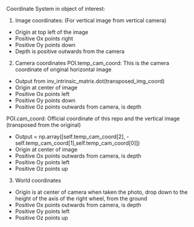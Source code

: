 Coordinate System in object of interest:
1. Image coordinates: (For vertical image from vertical camera)
- Origin at top left of the image
- Positive Ox points right
- Positive Oy points down
- Depth is positive outwards from the camera

2. Camera coordinates
POI.temp_cam_coord: This is the camera coordinate of original horizontal image
- Output from inv_intrinsic_matrix.dot(transposed_img_coord)
- Origin at center of image
- Positive Ox points left
- Positive Oy points down
- Positive Oz points outwards from camera, is depth

POI.cam_coord: Official coordinate of this repo and the vertical image (transposed from the original)
- Output = np.array([self.temp_cam_coord[2], -self.temp_cam_coord[1],self.temp_cam_coord[0]])
- Origin at center of image
- Positive Ox points outwards from camera, is depth
- Positive Oy points left
- Positive Oz points up

3. World coordinates
- Origin is at center of camera when taken the photo, drop down to the height of the axis of the right wheel, from the ground
- Positive Ox points outwards from camera, is depth
- Positive Oy points left
- Positive Oz points up
